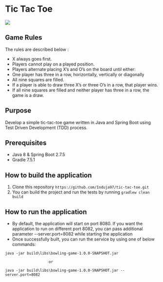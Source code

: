 # **Tic Tac Toe**

![](https://raw.githubusercontent.com/stephane-genicot/katas/master/images/Kata_TicTacToe.png)

## **Game Rules**

The rules are described below :

- X always goes first.
- Players cannot play on a played position.
- Players alternate placing X’s and O’s on the board until either:
- One player has three in a row, horizontally, vertically or diagonally
- All nine squares are filled.
- If a player is able to draw three X’s or three O’s in a row, that player wins.
- If all nine squares are filled and neither player has three in a row, the game is a draw.

## **Purpose**

Develop a simple tic-tac-toe game written in Java and Spring Boot using Test Driven Development (TDD) process.

## **Prerequisites**

- Java 8 & Spring Boot 2.7.5
- Gradle 7.5.1

## **How to build the application**

1. Clone this repository `https://github.com/Induja97/tic-tac-toe.git`
2. You can build the project and run the tests by running `gradlew clean build`

## **How to run the application**

- By default, the application will start on port 8080. If you want the application to run on different port 8082, you can pass additional parameter --server.port=8082 while starting the application
- Once successfully built, you can run the service by using one of below commands:

`java -jar build\libs\bowling-game-1.0.0-SNAPSHOT.jar`

                        or 

`java -jar build\libs\bowling-game-1.0.0-SNAPSHOT.jar --server.port=8082`